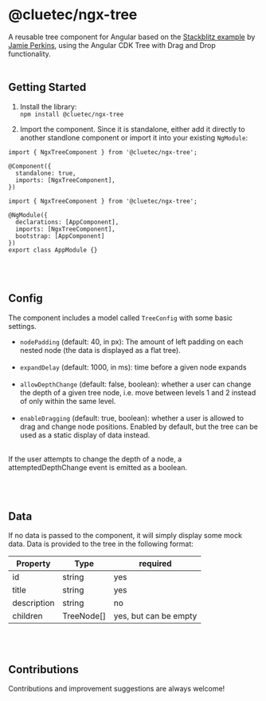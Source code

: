 # @cluetec/ngx-tree

A reusable tree component for Angular based on the
[Stackblitz example](https://stackblitz.com/edit/mat-tree-with-drag-and-drop) by
[Jamie Perkins](https://stackblitz.com/@inorganik), using the Angular CDK Tree
with Drag and Drop functionality. <br><br>

## Getting Started

1. Install the library: <br>`npm install @cluetec/ngx-tree` <br>

2. Import the component. Since it is standalone, either add it directly to
   another standlone component or import it into your existing `NgModule`:

```
import { NgxTreeComponent } from '@cluetec/ngx-tree';

@Component({
  standalone: true,
  imports: [NgxTreeComponent],
})
```

```
import { NgxTreeComponent } from '@cluetec/ngx-tree';

@NgModule({
  declarations: [AppComponent],
  imports: [NgxTreeComponent],
  bootstrap: [AppComponent]
})
export class AppModule {}
```

<br><br>

## Config

The component includes a model called `TreeConfig` with some basic settings.

- `nodePadding` (default: 40, in px): The amount of left padding on each nested
  node (the data is displayed as a flat tree).<br><br>
- `expandDelay` (default: 1000, in ms): time before a given node expands<br><br>
- `allowDepthChange` (default: false, boolean): whether a user can change the
  depth of a given tree node, i.e. move between levels 1 and 2 instead of only
  within the same level.<br><br>
- `enableDragging` (default: true, boolean): whether a user is allowed to drag
  and change node positions. Enabled by default, but the tree can be used as a
  static display of data instead.

<br>
If the user attempts to change the depth of a node, a attemptedDepthChange event is emitted as a boolean.

<br><br>

## Data

If no data is passed to the component, it will simply display some mock data.
Data is provided to the tree in the following format:

| Property    | Type       | required              |
| ----------- | ---------- | --------------------- |
| id          | string     | yes                   |
| title       | string     | yes                   |
| description | string     | no                    |
| children    | TreeNode[] | yes, but can be empty |

<br><br>

## Contributions

Contributions and improvement suggestions are always welcome!
